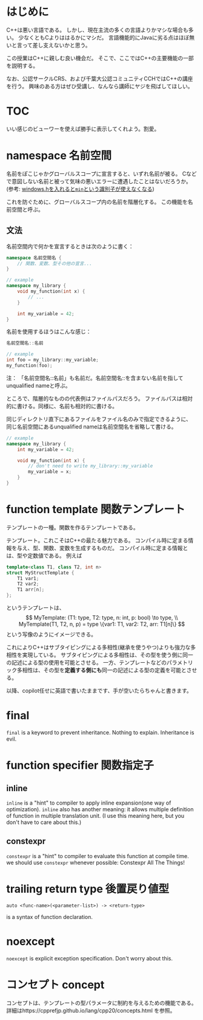 # はじめに
C++は悪い言語である。
しかし、現在主流の多くの言語よりかマシな場合も多い。
少なくともCよりははるかにマシだ。
言語機能的にJavaに劣る点はほぼ無いと言って差し支えないかと思う。

この授業はC++に親しむ良い機会だ。
そこで、ここではC++の主要機能の一部を説明する。

なお、公認サークルCRS、および千葉大公認コミュニティCCHではC++の講座を行う。
興味のある方はぜひ受講し、なんなら講師にヤジを飛ばしてほしい。

# TOC
いい感じのビューワーを使えば勝手に表示してくれよう。割愛。

# namespace 名前空間
名前をぽこじゃかグローバルスコープに宣言すると、いずれ名前が被る。
Cなどで意図しない名前と被って気味の悪いエラーに遭遇したことはないだろうか。(参考: [windows.hを入れると`min`という識別子が使えなくなる](https://yohhoy.hatenadiary.jp/entry/20120115/p1))

これを防ぐために、グローバルスコープ内の名前を階層化する。
この機能を名前空間と呼ぶ。

## 文法
名前空間内で何かを宣言するときは次のように書く：
```c++
namespace 名前空間名 {
	// 関数、変数、型その他の宣言...
}
```
```c++
// example
namespace my_library {
	void my_function(int x) {
		// ...
	}

	int my_variable = 42;
}
```

名前を使用するほうはこんな感じ：
```c++
名前空間名::名前
```
```c++
// example
int foo = my_library::my_variable;
my_function(foo);
```

注：
「名前空間名::名前」も名前だ。名前空間名::を含まない名前を指してunqualified nameと呼ぶ。

ところで、階層的なものの代表例はファイルパスだろう。
ファイルパスは相対的に書ける。同様に、名前も相対的に書ける。

同じディレクトリ直下にあるファイルをファイル名のみで指定できるように、
同じ名前空間にあるunqualified nameは名前空間名を省略して書ける。
```c++
// example
namespace my_library {
	int my_variable = 42;

	void my_function(int x) {
		// don't need to write my_library::my_variable
		my_variable = x;
	}
}
```

# function template 関数テンプレート
テンプレートの一種。関数を作るテンプレートである。

テンプレート。これこそはC++の最たる魅力である。
コンパイル時に定まる情報を与え、型、関数、変数を生成するものだ。
コンパイル時に定まる情報とは、型や定数値である。
例えば
```c++
template<class T1, class T2, int n>
struct MyStructTemplate {
	T1 var1;
	T2 var2;
	T1 arr[n];
};
```
というテンプレートは、
$$
MyTemplate: (T1: type, T2: type, n: int, p: bool) \to type, \\
MyTemplate(T1, T2, n, p) = type \{var1: T1, var2: T2, arr: T1[n]\}
$$
という写像のようにイメージできる。

これによりC++はサブタイピングによる多相性(継承を使うやつ)よりも強力な多相性を実現している。
サブタイピングによる多相性は、その型を使う側に同一の記述による型の使用を可能とさせる。
一方、テンプレートなどのパラメトリック多相性は、その型を**定義する側にも**同一の記述による型の定義を可能とさせる。


以降、copilot任せに英語で書いたままです、手が空いたらちゃんと書きます。

# final
`final` is a keyword to prevent inheritance.
Nothing to explain. Inheritance is evil.

# function specifier 関数指定子
## inline
`inline` is a "hint" to compiler to apply inline expansion(one way of optimization).
`inline` also has another meaning: it allows multiple definition of function in multiple translation unit.
(I use this meaning here, but you don't have to care about this.)

## constexpr
`constexpr` is a "hint" to compiler to evaluate this function at compile time.
we should use `constexpr` whenever possible: Constexpr All The Things!

# trailing return type 後置戻り値型
```bnf
auto <func-name>(<parameter-list>) -> <return-type>
```
is a syntax of function declaration.

# noexcept
`noexcept` is explicit exception specification. Don't worry about this.

# コンセプト concept
コンセプトは、テンプレートの型パラメータに制約を与えるための機能である。
詳細はhttps://cpprefjp.github.io/lang/cpp20/concepts.html を参照。